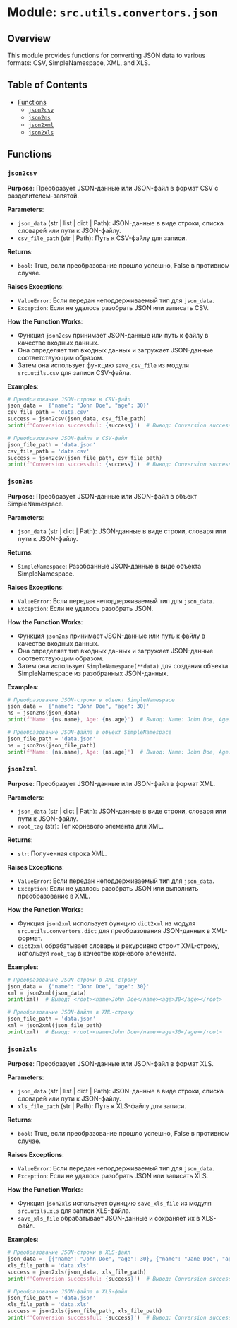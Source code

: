 # Module: `src.utils.convertors.json`

## Overview

This module provides functions for converting JSON data to various formats: CSV, SimpleNamespace, XML, and XLS. 

## Table of Contents

-   [Functions](#functions)
    -   [`json2csv`](#json2csv)
    -   [`json2ns`](#json2ns)
    -   [`json2xml`](#json2xml)
    -   [`json2xls`](#json2xls)

## Functions

### `json2csv`

**Purpose**: Преобразует JSON-данные или JSON-файл в формат CSV с разделителем-запятой.

**Parameters**:

-   `json_data` (str | list | dict | Path): JSON-данные в виде строки, списка словарей или пути к JSON-файлу.
-   `csv_file_path` (str | Path): Путь к CSV-файлу для записи.

**Returns**:

-   `bool`: True, если преобразование прошло успешно, False в противном случае.

**Raises Exceptions**:

-   `ValueError`: Если передан неподдерживаемый тип для `json_data`.
-   `Exception`: Если не удалось разобрать JSON или записать CSV.

**How the Function Works**:

-   Функция `json2csv` принимает JSON-данные или путь к файлу в качестве входных данных.
-   Она определяет тип входных данных и загружает JSON-данные соответствующим образом.
-   Затем она использует функцию `save_csv_file` из модуля `src.utils.csv` для записи CSV-файла.

**Examples**:

```python
# Преобразование JSON-строки в CSV-файл
json_data = '{"name": "John Doe", "age": 30}'
csv_file_path = 'data.csv'
success = json2csv(json_data, csv_file_path)
print(f'Conversion successful: {success}')  # Вывод: Conversion successful: True

# Преобразование JSON-файла в CSV-файл
json_file_path = 'data.json'
csv_file_path = 'data.csv'
success = json2csv(json_file_path, csv_file_path)
print(f'Conversion successful: {success}')  # Вывод: Conversion successful: True
```

### `json2ns`

**Purpose**: Преобразует JSON-данные или JSON-файл в объект SimpleNamespace.

**Parameters**:

-   `json_data` (str | dict | Path): JSON-данные в виде строки, словаря или пути к JSON-файлу.

**Returns**:

-   `SimpleNamespace`: Разобранные JSON-данные в виде объекта SimpleNamespace.

**Raises Exceptions**:

-   `ValueError`: Если передан неподдерживаемый тип для `json_data`.
-   `Exception`: Если не удалось разобрать JSON.

**How the Function Works**:

-   Функция `json2ns` принимает JSON-данные или путь к файлу в качестве входных данных.
-   Она определяет тип входных данных и загружает JSON-данные соответствующим образом.
-   Затем она использует `SimpleNamespace(**data)` для создания объекта SimpleNamespace из разобранных JSON-данных.

**Examples**:

```python
# Преобразование JSON-строки в объект SimpleNamespace
json_data = '{"name": "John Doe", "age": 30}'
ns = json2ns(json_data)
print(f'Name: {ns.name}, Age: {ns.age}')  # Вывод: Name: John Doe, Age: 30

# Преобразование JSON-файла в объект SimpleNamespace
json_file_path = 'data.json'
ns = json2ns(json_file_path)
print(f'Name: {ns.name}, Age: {ns.age}')  # Вывод: Name: John Doe, Age: 30
```

### `json2xml`

**Purpose**: Преобразует JSON-данные или JSON-файл в формат XML.

**Parameters**:

-   `json_data` (str | dict | Path): JSON-данные в виде строки, словаря или пути к JSON-файлу.
-   `root_tag` (str): Тег корневого элемента для XML.

**Returns**:

-   `str`: Полученная строка XML.

**Raises Exceptions**:

-   `ValueError`: Если передан неподдерживаемый тип для `json_data`.
-   `Exception`: Если не удалось разобрать JSON или выполнить преобразование в XML.

**How the Function Works**:

-   Функция `json2xml` использует функцию `dict2xml` из модуля `src.utils.convertors.dict` для преобразования JSON-данных в XML-формат.
-   `dict2xml` обрабатывает словарь и рекурсивно строит XML-строку, используя `root_tag` в качестве корневого элемента.

**Examples**:

```python
# Преобразование JSON-строки в XML-строку
json_data = '{"name": "John Doe", "age": 30}'
xml = json2xml(json_data)
print(xml)  # Вывод: <root><name>John Doe</name><age>30</age></root>

# Преобразование JSON-файла в XML-строку
json_file_path = 'data.json'
xml = json2xml(json_file_path)
print(xml)  # Вывод: <root><name>John Doe</name><age>30</age></root>
```

### `json2xls`

**Purpose**: Преобразует JSON-данные или JSON-файл в формат XLS.

**Parameters**:

-   `json_data` (str | list | dict | Path): JSON-данные в виде строки, списка словарей или пути к JSON-файлу.
-   `xls_file_path` (str | Path): Путь к XLS-файлу для записи.

**Returns**:

-   `bool`: True, если преобразование прошло успешно, False в противном случае.

**Raises Exceptions**:

-   `ValueError`: Если передан неподдерживаемый тип для `json_data`.
-   `Exception`: Если не удалось разобрать JSON или записать XLS.

**How the Function Works**:

-   Функция `json2xls` использует функцию `save_xls_file` из модуля `src.utils.xls` для записи XLS-файла.
-   `save_xls_file` обрабатывает JSON-данные и сохраняет их в XLS-файл.

**Examples**:

```python
# Преобразование JSON-строки в XLS-файл
json_data = '[{"name": "John Doe", "age": 30}, {"name": "Jane Doe", "age": 25}]'
xls_file_path = 'data.xls'
success = json2xls(json_data, xls_file_path)
print(f'Conversion successful: {success}')  # Вывод: Conversion successful: True

# Преобразование JSON-файла в XLS-файл
json_file_path = 'data.json'
xls_file_path = 'data.xls'
success = json2xls(json_file_path, xls_file_path)
print(f'Conversion successful: {success}')  # Вывод: Conversion successful: True
```